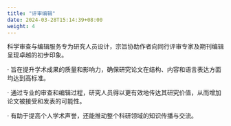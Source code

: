 ```yaml
---
title: "评审编辑"
date: 2024-03-28T15:14:39+08:00
weight: 4
---
```


科学审查与编辑服务专为研究人员设计，宗旨协助作者向同行评审专家及期刊编辑呈现卓越的初步印象。

· 旨在提升学术成果的质量和影响力，确保研究论文在结构、内容和语言表达方面均达到高标准。

· 通过专业的审查和编辑过程，研究人员得以更有效地传达其研究价值，从而增加论文被接受和发表的可能性。

· 有助于提高个人学术声誉，还能推动整个科研领域的知识传播与交流。
